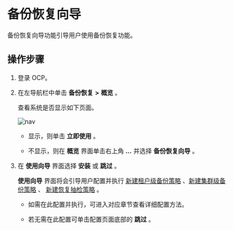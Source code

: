 备份恢复向导
===========================

备份恢复向导功能引导用户使用备份恢复功能。

操作步骤
-------------------------

1. 登录 OCP。

2. 在左导航栏中单击 **备份恢复** **\>** **概览** 。

   查看系统是否显示如下页面。

   ![nav](https://help-static-aliyun-doc.aliyuncs.com/assets/img/zh-CN/1700249161/p268049.png)

   * 显示，则单击 **立即使用** 。

   * 不显示，则在 **概览** 界面单击右上角 **...** 并选择 **备份恢复向导** 。

3. 在 **使用向导** 界面选择 **安装** 或 **跳过** 。

   **使用向导** 界面将会引导用户配置并执行 [新建租户级备份策略](500.regular-backup/200.manage-tenant-backup-strategy/100.creat-a-tenant-backup-stategy.md) 、[新建集群级备份策略](500.regular-backup/100.manage-cluster-backup-strategy/100.create-a-cluster-backup-strategy.md) 、 [新建恢复抽检策略](800.regular-recovery/100.create-a-sampling-strategy-for-recovery.md) 。

   * 如需在此配置并执行，可进入对应章节查看详细配置方法。

   * 若无需在此配置可单击配置页面底部的 **跳过** 。
